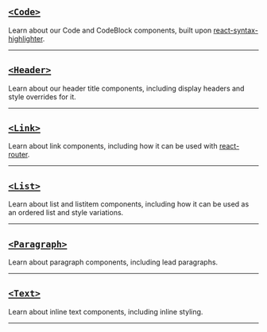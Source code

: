 ## [`<Code>`](#/Typography/Components/Code)

Learn about our Code and CodeBlock components, built upon [react-syntax-highlighter](https://github.com/conorhastings/react-syntax-highlighter).
***

## [`<Header>`](#/Typography/Components/Header)

Learn about our header title components, including display headers and style overrides for it.
***

## [`<Link>`](#/Typography/Components/Link)

Learn about link components, including how it can be used with [react-router](https://reacttraining.com/react-router/).
***

## [`<List>`](#/Typography/Components/List)

Learn about list and listitem components, including how it can be used as an ordered list and style variations.
***

## [`<Paragraph>`](#/Typography/Components/Paragraph)

Learn about paragraph components, including lead paragraphs.
***

## [`<Text>`](#/Typography/Components/Text)

Learn about inline text components, including inline styling.
***

